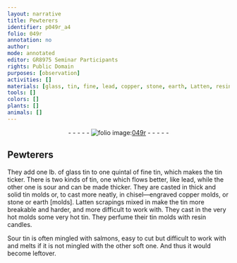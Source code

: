 ```yaml
---
layout: narrative
title: Pewterers
identifier: p049r_a4
folio: 049r
annotation: no
author:
mode: annotated
editor: GR8975 Seminar Participants
rights: Public Domain
purposes: [observation]
activities: []
materials: [glass, tin, fine, lead, copper, stone, earth, Latten, resin, candles, Sour, salmons, soft]
tools: []
colors: []
plants: []
animals: []
---
```


 <div class="folio" align="center">- - - - - <a href="http://gallica.bnf.fr/ark:/12148/btv1b10500001g/f103.image" target="_blank"><img src="https://cu-mkp.github.io/GR8975-edition/assets/photo-icon.png" alt="folio image: " style="display:inline-block; margin-bottom:-3px;"/>049r</a> - - - - - </div>  

## Pewterers 

 
They add one lb. of <span class="material">glass</span> <span class="material">tin</span> to one quintal of <span class="material">fine</span> <span class="material">tin</span>, which makes the <span class="material">tin</span> ticker. There is two kinds of <span class="material">tin</span>, one which flows better, like <span class="material">lead</span>, while the other one is sour and can be made thicker. They are casted in thick and solid <span class="material">tin</span> molds or, to cast more neatly, in chisel—engraved <span class="material">copper</span> molds, or <span class="material">stone</span> or <span class="material">earth</span> [molds]. <span class="material">Latten</span> scrapings mixed in make the <span class="material">tin</span> more breakable and harder, and more difficult to work with. They cast in the very hot molds some very hot <span class="material">tin</span>. They perfume their <span class="material">tin</span> molds with <span class="material">resin</span> <span class="material">candles</span>.
 
<span class="material">Sour</span> <span class="material">tin</span> is often mingled with <span class="material">salmons</span>, easy to cut but difficult to work with and melts if it is not mingled with the other <span class="material">soft</span> one. And thus it would become leftover.
 